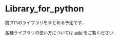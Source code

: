 # Library_for_python

競プロのライブラリをまとめる予定です．

各種ライブラリの使い方については [wiki](https://github.com/toriitakuto/Library_for_python/wiki) をご覧ください．

